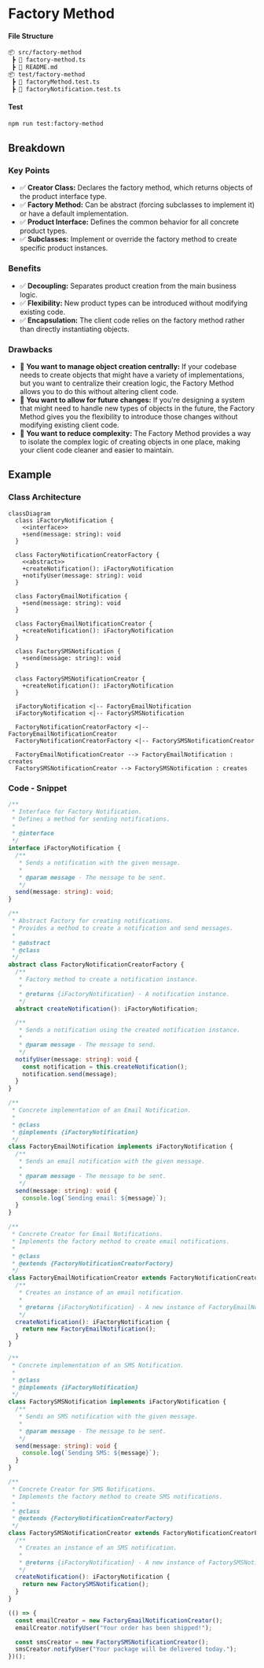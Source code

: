 
# Factory Method


#### File Structure

```bash
📦 src/factory-method
 ┣ 📜 factory-method.ts
 ┣ 📜 README.md
📦 test/factory-method
 ┣ 📜 factoryMethod.test.ts
 ┣ 📜 factoryNotification.test.ts
```

#### Test

```bash
npm run test:factory-method
```


## Breakdown

### Key Points

- :white_check_mark: **Creator Class:** Declares the factory method, which returns objects of the product interface type.
- :white_check_mark: **Factory Method:** Can be abstract (forcing subclasses to implement it) or have a default implementation.
- :white_check_mark: **Product Interface:** Defines the common behavior for all concrete product types.
- :white_check_mark: **Subclasses:** Implement or override the factory method to create specific product instances.

### Benefits

- :white_check_mark: **Decoupling:** Separates product creation from the main business logic.
- :white_check_mark: **Flexibility:** New product types can be introduced without modifying existing code.
- :white_check_mark: **Encapsulation:** The client code relies on the factory method rather than directly instantiating objects.

### Drawbacks

- :no_entry_sign: **You want to manage object creation centrally:** If your codebase needs to create objects that might have a variety of implementations, but you want to centralize their creation logic, the Factory Method allows you to do this without altering client code.
- :no_entry_sign: **You want to allow for future changes:** If you're designing a system that might need to handle new types of objects in the future, the Factory Method gives you the flexibility to introduce those changes without modifying existing client code.
- :no_entry_sign: **You want to reduce complexity:** The Factory Method provides a way to isolate the complex logic of creating objects in one place, making your client code cleaner and easier to maintain.

## Example

### Class Architecture

```mermaid
classDiagram
  class iFactoryNotification {
    <<interface>>
    +send(message: string): void
  }

  class FactoryNotificationCreatorFactory {
    <<abstract>>
    +createNotification(): iFactoryNotification
    +notifyUser(message: string): void
  }

  class FactoryEmailNotification {
    +send(message: string): void
  }

  class FactoryEmailNotificationCreator {
    +createNotification(): iFactoryNotification
  }

  class FactorySMSNotification {
    +send(message: string): void
  }

  class FactorySMSNotificationCreator {
    +createNotification(): iFactoryNotification
  }

  iFactoryNotification <|-- FactoryEmailNotification
  iFactoryNotification <|-- FactorySMSNotification

  FactoryNotificationCreatorFactory <|-- FactoryEmailNotificationCreator
  FactoryNotificationCreatorFactory <|-- FactorySMSNotificationCreator

  FactoryEmailNotificationCreator --> FactoryEmailNotification : creates
  FactorySMSNotificationCreator --> FactorySMSNotification : creates
```

### Code - Snippet

```ts
/**
 * Interface for Factory Notification.
 * Defines a method for sending notifications.
 * 
 * @interface
 */
interface iFactoryNotification {
  /**
   * Sends a notification with the given message.
   * 
   * @param message - The message to be sent.
   */
  send(message: string): void;
}

/**
 * Abstract Factory for creating notifications.
 * Provides a method to create a notification and send messages.
 * 
 * @abstract
 * @class
 */
abstract class FactoryNotificationCreatorFactory {
  /**
   * Factory method to create a notification instance.
   * 
   * @returns {iFactoryNotification} - A notification instance.
   */
  abstract createNotification(): iFactoryNotification;

  /**
   * Sends a notification using the created notification instance.
   * 
   * @param message - The message to send.
   */
  notifyUser(message: string): void {
    const notification = this.createNotification();
    notification.send(message);
  }
}

/**
 * Concrete implementation of an Email Notification.
 * 
 * @class
 * @implements {iFactoryNotification}
 */
class FactoryEmailNotification implements iFactoryNotification {
  /**
   * Sends an email notification with the given message.
   * 
   * @param message - The message to be sent.
   */
  send(message: string): void {
    console.log(`Sending email: ${message}`);
  }
}

/**
 * Concrete Creator for Email Notifications.
 * Implements the factory method to create email notifications.
 * 
 * @class
 * @extends {FactoryNotificationCreatorFactory}
 */
class FactoryEmailNotificationCreator extends FactoryNotificationCreatorFactory {
  /**
   * Creates an instance of an email notification.
   * 
   * @returns {iFactoryNotification} - A new instance of FactoryEmailNotification.
   */
  createNotification(): iFactoryNotification {
    return new FactoryEmailNotification();
  }
}

/**
 * Concrete implementation of an SMS Notification.
 * 
 * @class
 * @implements {iFactoryNotification}
 */
class FactorySMSNotification implements iFactoryNotification {
  /**
   * Sends an SMS notification with the given message.
   * 
   * @param message - The message to be sent.
   */
  send(message: string): void {
    console.log(`Sending SMS: ${message}`);
  }
}

/**
 * Concrete Creator for SMS Notifications.
 * Implements the factory method to create SMS notifications.
 * 
 * @class
 * @extends {FactoryNotificationCreatorFactory}
 */
class FactorySMSNotificationCreator extends FactoryNotificationCreatorFactory {
  /**
   * Creates an instance of an SMS notification.
   * 
   * @returns {iFactoryNotification} - A new instance of FactorySMSNotification.
   */
  createNotification(): iFactoryNotification {
    return new FactorySMSNotification();
  }
}

(() => {
  const emailCreator = new FactoryEmailNotificationCreator();
  emailCreator.notifyUser("Your order has been shipped!");

  const smsCreator = new FactorySMSNotificationCreator();
  smsCreator.notifyUser("Your package will be delivered today.");
})();
```